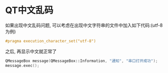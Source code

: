 # QT中文乱码

如果出现中文乱码问题, 可以考虑在出现中文字符串的文件中加入如下代码:(utf-8为例)
```C++
#pragma execution_character_set("utf-8")
```

之后, 再显示中文就正常了
```C++
QMessageBox message(QMessageBox::Information, "通知", "串口打开成功");
message.exec();
```